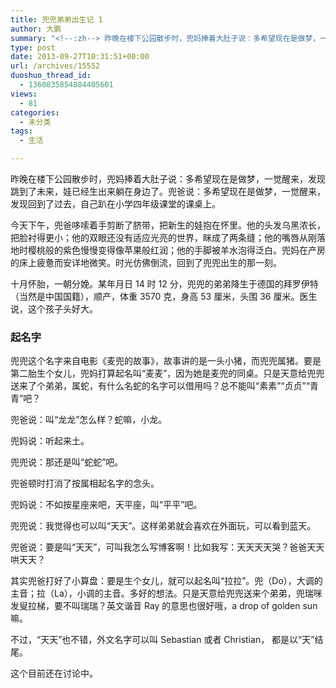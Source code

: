 ```yaml
---
title: 兜兜弟弟出生记 1
author: 大鹏
summary: "<!--:zh--> 昨晚在楼下公园散步时，兜妈捧着大肚子说：多希望现在是做梦，一觉醒来，发现跳到了未来，娃已经生出来躺在身边了。兜爸说：多希望现在是做梦，一觉醒来，发现回到了过去，自己趴在小学四年级课堂的课桌上。"
type: post
date: 2013-09-27T10:31:51+00:00
url: /archives/15552
duoshuo_thread_id:
  - 1360835854884405601
views:
  - 81
categories:
  - 未分类
tags:
  - 生活

---
```

<!--:zh--> 昨晚在楼下公园散步时，兜妈捧着大肚子说：多希望现在是做梦，一觉醒来，发现跳到了未来，娃已经生出来躺在身边了。兜爸说：多希望现在是做梦，一觉醒来，发现回到了过去，自己趴在小学四年级课堂的课桌上。

今天下午，兜爸哆嗦着手剪断了脐带，把新生的娃抱在怀里。他的头发乌黑浓长，把脸衬得更小；他的双眼还没有适应光亮的世界，眯成了两条缝；他的嘴唇从刚落地时樱桃般的紫色慢慢变得像苹果般红润；他的手脚被羊水泡得泛白。兜妈在产房的床上疲惫而安详地微笑。时光仿佛倒流，回到了兜兜出生的那一刻。

<!--:-->

<!--more-->

<!--:zh-->

十月怀胎，一朝分娩。某年月日 14 时 12 分，兜兜的弟弟降生于德国的拜罗伊特（当然是中国国籍），顺产，体重 3570 克，身高 53 厘米，头围 36 厘米。医生说，这个孩子头好大。

### 起名字

兜兜这个名字来自电影《麦兜的故事》，故事讲的是一头小猪，而兜兜属猪。要是第二胎生个女儿，兜妈打算起名叫“麦麦”，因为她是麦兜的同桌。只是天意给兜兜送来了个弟弟，属蛇，有什么名蛇的名字可以借用吗？总不能叫“素素”“贞贞”“青青”吧？

兜爸说：叫“龙龙”怎么样？蛇嘛，小龙。

兜妈说：听起来土。

兜兜说：那还是叫“蛇蛇”吧。

兜爸顿时打消了按属相起名字的念头。

兜妈说：不如按星座来吧，天平座，叫“平平”吧。

兜兜说：我觉得也可以叫“天天”。这样弟弟就会喜欢在外面玩，可以看到蓝天。

兜爸说：要是叫“天天”，可叫我怎么写博客啊！比如我写：天天天天哭？爸爸天天哄天天？

其实兜爸打好了小算盘：要是生个女儿，就可以起名叫“拉拉”。兜（Do），大调的主音；拉（La），小调的主音。多好的想法。只是天意给兜兜送来个弟弟，兜瑞咪发叟拉梯，要不叫瑞瑞？英文谐音 Ray 的意思也很好哦，a drop of golden sun 嘛。

不过，“天天”也不错，外文名字可以叫 Sebastian 或者 Christian， 都是以“天”结尾。

这个目前还在讨论中。<!--:-->
